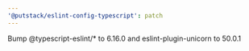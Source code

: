 ```yaml
---
'@putstack/eslint-config-typescript': patch
---
```


Bump @typescript-eslint/\* to 6.16.0 and eslint-plugin-unicorn to 50.0.1
